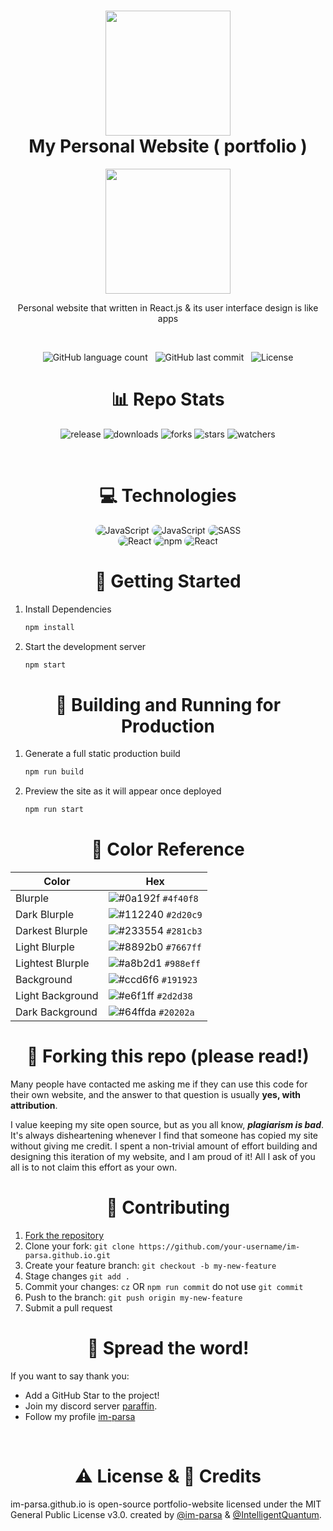 <h1 align="center">
    <img width="200px" src="https://parsa-firoozi.ir/favicon.png"/>
    <br/>
    My Personal Website ( portfolio )
</h1>

<div align="center">
    <img width="200px" src="https://github.com/im-parsa/im-parsa.github.io/blob/im-parsa.github.io/screenshot.png?raw=true"/>
</div>

<p align="center">Personal website that written in React.js & its user interface design is like apps</p>

<br/>

<p align="center">
    <img alt="GitHub language count" src="https://img.shields.io/github/languages/count/im-parsa/im-parsa.github.io">
    &nbsp;
    <img alt="GitHub last commit" src="https://img.shields.io/github/last-commit/im-parsa/im-parsa.github.io">
    &nbsp;
    <img alt="License" src="https://img.shields.io/badge/license-MIT-brightgreen">
</p>

<h1 align="center">
    📊 Repo Stats
</h1>

<p align="center">
    <img src="https://img.shields.io/github/release/im-parsa/im-parsa.github.io.svg" alt="release">
    <img src="https://img.shields.io/github/downloads/im-parsa/im-parsa.github.io/total.svg" alt="downloads">
    <img src="https://img.shields.io/github/forks/im-parsa/im-parsa.github.io.svg" alt="forks">
    <img src="https://img.shields.io/github/stars/im-parsa/im-parsa.github.io.svg" alt="stars">
    <img src="https://img.shields.io/github/watchers/im-parsa/im-parsa.github.io.svg" alt="watchers">
</p>

<br/>

<h1 align="center">
    💻 Technologies
</h1>

<div align="center">
    <img src="https://img.shields.io/badge/JavaScript-20202a?style=for-the-badge&logo=JavaScript&logoColor=4f40f8" alt="JavaScript" style="border-radius:15px"/>
    <img src="https://img.shields.io/badge/TypeScript-20202a?style=for-the-badge&logo=TypeScript&logoColor=4f40f8" alt="JavaScript" style="border-radius:15px"/>
    <img src="https://img.shields.io/badge/SASS-20202a?style=for-the-badge&logo=SASS&logoColor=4f40f8" alt="SASS" style="border-radius:15px"/>
    <br/>
    <img src="https://img.shields.io/badge/React-20202a?style=for-the-badge&logo=React&logoColor=4f40f8" alt="React" style="border-radius:15px"/>
    <img src="https://img.shields.io/badge/NPM-20202a?style=for-the-badge&logo=NPM&logoColor=4f40f8" alt="npm" style="border-radius:15px"/>
    <img src="https://img.shields.io/badge/Json DB-20202a?style=for-the-badge&logo=Json&logoColor=4f40f8" alt="React" style="border-radius:15px"/>
</div>

<h1 align="center">
    🚀 Getting Started
</h1>

1. Install Dependencies

   ```sh
   npm install
   ```

2. Start the development server

   ```sh
   npm start
   ```

<h1 align="center">
    🚀  Building and Running for Production
</h1>

1. Generate a full static production build

   ```sh
   npm run build
   ```

1. Preview the site as it will appear once deployed

   ```sh
   npm run start
   ```

<h1 align="center">
   🎨 Color Reference
</h1>

<div align="center">

| Color          | Hex                                                                |
| -------------- | ------------------------------------------------------------------ |
| Blurple           | ![#0a192f](https://via.placeholder.com/10/4f40f8?text=+) `#4f40f8` |
| Dark Blurple     | ![#112240](https://via.placeholder.com/10/2d20c9?text=+) `#2d20c9` |
| Darkest Blurple  | ![#233554](https://via.placeholder.com/10/281cb3?text=+) `#281cb3` |
| Light Blurple          | ![#8892b0](https://via.placeholder.com/10/7667ff?text=+) `#7667ff` |
| Lightest Blurple    | ![#a8b2d1](https://via.placeholder.com/10/988eff?text=+) `#988eff` |
| Background | ![#ccd6f6](https://via.placeholder.com/10/191923?text=+) `#191923` |
| Light Background         | ![#e6f1ff](https://via.placeholder.com/10/2d2d38?text=+) `#2d2d38` |
| Dark Background          | ![#64ffda](https://via.placeholder.com/10/20202a?text=+) `#20202a` |

</div>

<h1 align="center">
   🚨 Forking this repo (please read!)
</h1>

Many people have contacted me asking me if they can use this code for their own website, and the answer to that question is usually **yes, with attribution**.

I value keeping my site open source, but as you all know, _**plagiarism is bad**_. It's always disheartening whenever I find that someone has copied my site without giving me credit. I spent a non-trivial amount of effort building and designing this iteration of my website, and I am proud of it! All I ask of you all is to not claim this effort as your own.

<h1 align="center">
   🤝 Contributing
</h1>

1. [Fork the repository](https://github.com/im-parsa/im-parsa.github.io/fork)
2. Clone your fork: `git clone https://github.com/your-username/im-parsa.github.io.git`
3. Create your feature branch: `git checkout -b my-new-feature`
4. Stage changes `git add .`
5. Commit your changes: `cz` OR `npm run commit` do not use `git commit`
6. Push to the branch: `git push origin my-new-feature`
7. Submit a pull request

<h1 align="center">
    🌟 Spread the word!
</h1>

If you want to say thank you:
- Add a GitHub Star to the project!
- Join my discord server [paraffin](https://discord.com/invite/RUrks4JqW6).
- Follow my profile [im-parsa](https://github.com/im-parsa)

<br/>

<h1 align="center">
    ⚠️ License & 📝 Credits
</h1>

im-parsa.github.io is open-source portfolio-website licensed under the MIT General Public License v3.0. created by [@im-parsa](https://github.com/im-parsa) & [@IntelligentQuantum](https://github.com/IntelligentQuantum).
